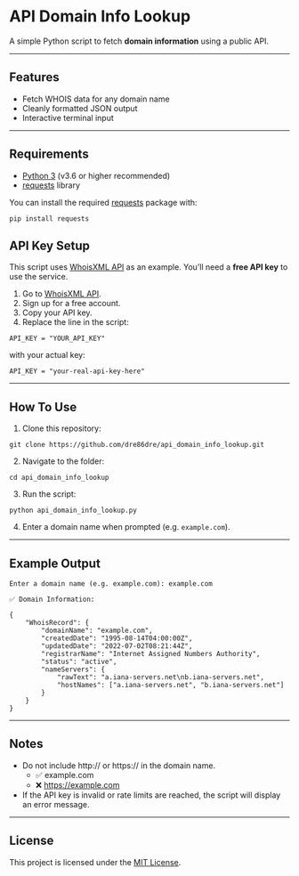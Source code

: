 # API Domain Info Lookup

A simple Python script to fetch **domain information** using a public API.

---

## Features

- Fetch WHOIS data for any domain name
- Cleanly formatted JSON output
- Interactive terminal input

---

## Requirements

- [Python 3](https://www.python.org/) (v3.6 or higher recommended)
- [requests](https://pypi.org/project/requests/) library

You can install the required [requests](https://pypi.org/project/requests/) package with:

```
pip install requests
```

## API Key Setup

This script uses [WhoisXML API](https://whois.whoisxmlapi.com/) as an example.
You’ll need a **free API key** to use the service.
1. Go to [WhoisXML API](https://whois.whoisxmlapi.com/).
2. Sign up for a free account.
3. Copy your API key.
4. Replace the line in the script:
```
API_KEY = "YOUR_API_KEY"
```
with your actual key:
```
API_KEY = "your-real-api-key-here"
```

---

## How To Use

1. Clone this repository:
```
git clone https://github.com/dre86dre/api_domain_info_lookup.git
```
2. Navigate to the folder:
```
cd api_domain_info_lookup
```
3. Run the script:
```
python api_domain_info_lookup.py
```
4. Enter a domain name when prompted (e.g. ```example.com```).

---

## Example Output

```
Enter a domain name (e.g. example.com): example.com

✅ Domain Information:

{
    "WhoisRecord": {
        "domainName": "example.com",
        "createdDate": "1995-08-14T04:00:00Z",
        "updatedDate": "2022-07-02T08:21:44Z",
        "registrarName": "Internet Assigned Numbers Authority",
        "status": "active",
        "nameServers": {
            "rawText": "a.iana-servers.net\nb.iana-servers.net",
            "hostNames": ["a.iana-servers.net", "b.iana-servers.net"]
        }
    }
}
```

---

## Notes

- Do not include http:// or https:// in the domain name.
  - ✅ example.com
  - ❌ https://example.com
- If the API key is invalid or rate limits are reached, the script will display an error message.

---

## License

This project is licensed under the [MIT License](https://github.com/dre86dre/api_domain_info_lookup/blob/main/LICENSE).
